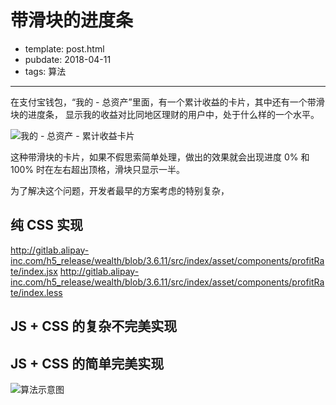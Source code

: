 # 带滑块的进度条

- template: post.html
- pubdate: 2018-04-11
- tags: 算法

----

在支付宝钱包，“我的 - 总资产”里面，有一个累计收益的卡片，其中还有一个带滑块的进度条，
显示我的收益对比同地区理财的用户中，处于什么样的一个水平。

![我的 - 总资产 - 累计收益卡片](https://gw.alipayobjects.com/zos/rmsportal/YKAjtnKzJWUpuLWOaMkK.PNG)

这种带滑块的卡片，如果不假思索简单处理，做出的效果就会出现进度 0% 和 100% 时在左右超出顶格，滑块只显示一半。

为了解决这个问题，开发者最早的方案考虑的特别复杂，

## 纯 CSS 实现

http://gitlab.alipay-inc.com/h5_release/wealth/blob/3.6.11/src/index/asset/components/profitRate/index.jsx
http://gitlab.alipay-inc.com/h5_release/wealth/blob/3.6.11/src/index/asset/components/profitRate/index.less

## JS + CSS 的复杂不完美实现


## JS + CSS 的简单完美实现

![算法示意图](https://gw.alipayobjects.com/zos/rmsportal/bvsIRbcSHMcpsyBSnoKc.png)
